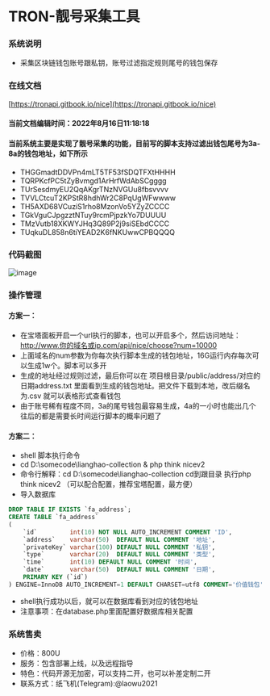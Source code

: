 TRON-靓号采集工具
===============

### 系统说明

- 采集区块链钱包账号跟私钥，账号过滤指定规则尾号的钱包保存

### 在线文档

[https://tronapi.gitbook.io/nice](https://tronapi.gitbook.io/nice)

#### 当前文档编辑时间：2022年8月16日11:18:18

#### 当前系统主要是实现了靓号采集的功能，目前写的脚本支持过滤出钱包尾号为3a-8a的钱包地址，如下所示

- THGGmadtDDVPn4mLT5TF53fSDQTFXtHHHH
- TQRPKcfPC5tZyBvmgd1ArHrfWdAbSCgggg
- TUrSesdmyEU2QqAKgrTNzNVGUu8fbsvvvv
- TVVLCtcuT2KPStR8hdhWr2C8PqUgWFwwww
- TH5AXD68VCuziS1rho8MzonVo5YZyZCCCC
- TGkVguCJpgzztNTuy9rcmPjpzkYo7DUUUU
- TMzVutb18XKWYJHq3Q89P2j9siSEbdCCCC
- TUqkuDL858n6tiYEAD2K6fNKUwwCPBQQQQ

### 代码截图
![image](https://user-images.githubusercontent.com/104345258/182198045-eb04adb8-7fc8-48ba-a5be-e7dc0c520cc5.png)


### 操作管理

#### 方案一：

- 在宝塔面板开启一个url执行的脚本，也可以开启多个，然后访问地址：http://www.你的域名或ip.com/api/nice/choose?num=10000
- 上面域名的num参数为你每次执行脚本生成的钱包地址，16G运行内存每次可以生成1w个。脚本可以多开
- 生成的地址经过规则过滤，最后你可以在 项目根目录/public/address/对应的日期address.txt 里面看到生成的钱包地址。把文件下载到本地，改后缀名为.csv 就可以表格形式查看钱包
- 由于账号稀有程度不同，3a的尾号钱包最容易生成，4a的一小时也能出几个往后的都是需要长时间运行脚本的概率问题了

#### 方案二：

- shell 脚本执行命令
- cd D:\somecode\lianghao-collection & php think nicev2
- 命令行解释：cd D:\somecode\lianghao-collection cd到跟目录 执行php think nicev2 （可以配合配置，推荐宝塔配置，最方便）
- 导入数据库

```sql
DROP TABLE IF EXISTS `fa_address`;
CREATE TABLE `fa_address`
(
    `id`         int(10) NOT NULL AUTO_INCREMENT COMMENT 'ID',
    `address`    varchar(50)  DEFAULT NULL COMMENT '地址',
    `privateKey` varchar(100) DEFAULT NULL COMMENT '私钥',
    `type`       varchar(20)  DEFAULT NULL COMMENT '类型',
    `time`       int(10) DEFAULT NULL COMMENT '时间',
    `date`       varchar(50)  DEFAULT NULL COMMENT '日期',
    PRIMARY KEY (`id`)
) ENGINE=InnoDB AUTO_INCREMENT=1 DEFAULT CHARSET=utf8 COMMENT='价值钱包';

```

- shell执行成功以后，就可以在数据库看到对应的钱包地址
- 注意事项：在database.php里面配置好数据库相关配置

### 系统售卖

- 价格：800U
- 服务：包含部署上线，以及远程指导
- 特色：代码开源无加密，可以支持二开，也可以补差定制二开
- 联系方式：纸飞机(Telegram):@laowu2021

